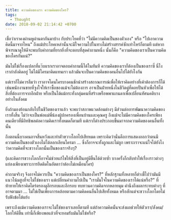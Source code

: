 ```yaml
---
title: ความคิดของเรา ความคิดของใคร?
tags:
  - Thought
date: 2018-09-02 21:14:42 +0700
---
```


เชื่อว่าเราคงผ่านหูผ่านตากันมาบ้าง กับประโยคที่ว่า "ไม่มีความคิดเป็นของตัวเอง" หรือ "ไปเอาความคิดนี้มาจากไหน" ถึงแม้ประโยคเหล่านั้นจะมีใจความไปในทางไม่สร้างสรรค์ซักเท่าไหร่ก็ตามที แต่หากพิจารณาดูให้ดีจะพบกับคำถามที่ยากยิ่งที่จะตอบที่สุดคำถามหนึ่ง นั้นก็คือ "ความคิดของเราเป็นความคิดของใครกันแน่?"

มันไม่ใช่เรื่องแปลกที่แว๊บแรกเราอาจตอบคำถามนี้ได้ในทันที ความคิดของเราก็ต้องเป็นของเราซี่ นี่ไงเรากำลังคิดอยู่ ไม่ได้มีใครมาคิดแทนเรา แล้วมันจะเป็นความคิดของคนอื่นไปได้ยังไงกัน

แต่เราก็ไม่ควรลืมว่า เราอาจโดนใครบางคนชักนำสร้างสถาณการณ์เพื่อให้เราคิดอย่างที่เค้าต้องการก็ได้ เช่นพนักงานขายที่จูงใจให้เราซื้อของแม้จะไม่ต้องการ อาจเป็นฝ่ายหนึ่งในชีวิตคู่ที่คอยปั่นหัวเพื่อให้ได้สิ่งที่ต้องการจากอีกฝ่าย หรือเป็นได้แม้กระทั่งกลุ่มคนที่สร้างพร็อพพาแกนดาเพื่อเปลี่ยนทัศนคติบางอย่างในสังคม

ยิ่งถ้ามองย้อนกลับไปในชีวิตของเราแล้ว จะพบว่าสภาพแวดล้อมต่างๆ มีส่วนต่อการพัฒนาความคิดของเราทั้งสิ้น ไม่ว่าจะเป็นพ่อแม่พี่น้องผู้ปกครองเพื่อนบ้านและคุณครู ถึงแม้จะไม่มีความคิดของใครเพียงคนเดียวที่มีอิทธิพลต่อความคิดเราทั้งหมดก็ตามที แต่เราก็ต่างประกอบขึ้นมาจากความคิดของคนอื่นทั้งนั้น

ถึงตอนนี้บางคนอาจสิ้นหวังและทำตัวขวางโลกไปเสียหมด เพราะคิดว่านั่นคือการแสดงออกว่าตนมีความคิดเป็นของตัวเองไม่ได้ลอกเลียนใครมา ... ซึ่งก็อาจจะทั้งถูกและไม่ถูก เพราะเราจะแน่ใจได้ยังไงว่าความคิดที่จะขวางโลกนั้นเป็นของเราจริงๆ?

(และคิดการขวางโลกก็อาจไม่ช่วยแก้ไขให้สิ่งที่เป็นอยู่ดีขึ้นได้ด้วยซ้ำ บางครั้งก็กลับทำให้เรื่องราวต่างๆ แย่ลงเพียงเพราะการยึดติดในอัตตาว่าต้องไม่เหมือนใคร)

คำถามจริงๆ จึงอาจไม่ควรเป็น "ความคิดของเราเป็นของใคร?" ที่หลักฐานทั้งหลายก็ต่างชี้ไปว่ามันมีแนวโน้มสูงที่จะไม่ใช่ของเรา แต่เปลี่ยนคำถามไปเป็น "เรามั่นใจในความคิดของเราได้แน่หรือ?" ที่ท้าทายให้เราคิดไตร่ตรองดูอีกรอบและอีกรอบ ทบทวนความคิดจากหลายมุม คำนึงถึงผลกระทบต่างๆ ที่อาจตามมา ... ไม่ใช่เป็นเพียงการคล้อยตามความคิดคนอื่นไปเสียทั้งหมด หรือสักแต่จะขวางโลกโดยไม่รับฟังข้อโต้แย้ง

เพราะถึงแม้ความคิดของเราจะไม่ใช่ของเราเลยก็ตามที แต่ถ้าความคิดนั้นจะส่งผลช่วยให้ตัวเรา/สังคม/โลกให้ดีขึ้น เท่านี้ก็เพียงพอแล้วที่จะยอมรับมันไม่ใช่หรือ?
